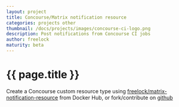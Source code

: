 ```yaml
---
layout: project
title: Concourse/Matrix notification resource
categories: projects other
thumbnail: /docs/projects/images/concourse-ci-logo.png
description: Post notifications from Concourse CI jobs
author: freelock
maturity: beta
---
```


# {{ page.title }}
Create a Concourse custom resource type using [freelock/matrix-notification-resource](https://hub.docker.com/r/freelock/matrix-notification-resource/) from Docker Hub, or fork/contribute on [github](https://github.com/freelock/matrix-notification-resource)
